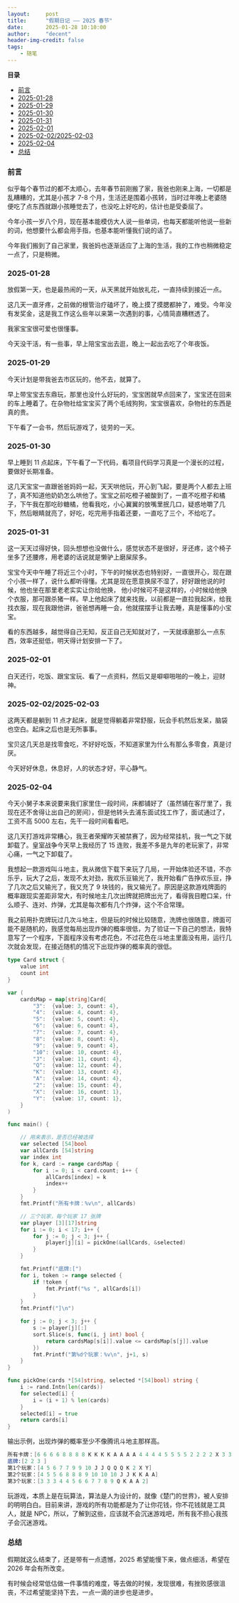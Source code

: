 ```yaml
---
layout:     post
title:      "假期日记 —— 2025 春节"
date:       2025-01-28 10:10:00
author:     "decent"
header-img-credit: false
tags:
    - 随笔
---
```


**目录**
- [前言](#前言)
- [2025-01-28](#2025-01-28)
- [2025-01-29](#2025-01-29)
- [2025-01-30](#2025-01-30)
- [2025-01-31](#2025-01-31)
- [2025-02-01](#2025-02-01)
- [2025-02-02/2025-02-03](#2025-02-022025-02-03)
- [2025-02-04](#2025-02-04)
- [总结](#总结)

### 前言
似乎每个春节过的都不太顺心，去年春节前刚搬了家，我爸也刚来上海，一切都是乱糟糟的，尤其是小孩才 7-8 个月，生活还是围着小孩转，当时过年晚上老婆随便吃了点东西就跟小孩睡觉去了，也没吃上好吃的，估计也是受委屈了。

今年小孩一岁八个月，现在基本能模仿大人说一些单词，也每天都能听他说一些新的词，他想要什么都会用手指，也基本能听懂我们说的话了。

今年我们搬到了自己家里，我爸妈也逐渐适应了上海的生活，我的工作也稍微稳定一点了，只是稍微。

### 2025-01-28
放假第一天，也是最热闹的一天，从天黑就开始放礼花，一直持续到接近一点。

这几天一直牙疼，之前做的根管治疗磕坏了，晚上摸了摸腮都肿了，难受。今年没有发奖金，这是我工作这么些年以来第一次遇到的事，心情简直糟糕透了。

我家宝宝很可爱也很懂事。

今天没干活，有一些事，早上陪宝宝出去逛，晚上一起出去吃了个年夜饭。

### 2025-01-29
今天计划是带我爸去市区玩的，他不去，就算了。

早上带宝宝去东鼎玩，那里也没什么好玩的，宝宝困就早点回来了，宝宝还在回来的车上睡着了。在杂物社给宝宝买了两个毛绒狗狗，宝宝很喜欢，杂物社的东西是真的贵。

下午看了一会书，然后玩游戏了，徒劳的一天。

### 2025-01-30
早上睡到 11 点起床，下午看了一下代码，看项目代码学习真是一个漫长的过程，要做好长期准备。

这几天宝宝一直跟爸爸妈妈一起，天天哄他玩，开心到飞起，要是两个人都去上班了，真不知道他奶奶怎么哄他了。宝宝之前吃橙子被酸到了，一直不吃橙子和橘子，下午我在那吃砂糖橘，他看我吃，小心翼翼的放嘴里抿几口，疑惑地嚼了几下，然后眼睛就亮了，好吃，吃完用手指着还要，一直吃了三个，不给吃了。

### 2025-01-31
这一天天过得好快，回头想想也没做什么，感觉状态不是很好，牙还疼，这个椅子坐多了还腰疼，用老婆的话说就是懒驴上磨屎尿多。

宝宝今天中午睡了将近三个小时，下午的时候状态也特别好，一直很开心，现在跟个小孩一样了，说什么都听得懂。尤其是现在愿意换尿不湿了，好好跟他说的时候，他也坐在那里老老实实让你给他换，
他小时候可不是这样的，小时候给他换个衣服，那可跟杀猪一样。早上他起床了就来找我，以前都是一直拉我起床，给我找衣服，现在我跟他讲，爸爸想再睡一会，他就摆摆手让我去睡，真是懂事的小宝宝。

看的东西越多，越觉得自己无知，反正自己无知就对了，一天就琢磨那么一点东西，效率还挺低，明天得计划安排一下了。

### 2025-02-01
白天还行，吃饭、跟宝宝玩、看了一点资料，然后又是噼噼啪啪的一晚上，迎财神。

### 2025-02-02/2025-02-03
这两天都是躺到 11 点才起床，就是觉得躺着非常舒服，玩会手机然后发呆，脑袋也空白。起床之后也是无所事事。

宝贝这几天总是找零食吃，不好好吃饭，不知道家里为什么有那么多零食，真是讨厌。

今天好好休息，休息好，人的状态才好，平心静气。

### 2025-02-04
今天小舅子本来说要来我们家里住一段时间，床都铺好了（虽然铺在客厅里了，我现在还不舍得让出自己的房间），但是他转头去浦东面试找工作了，面试通过了，工资不高 5000 左右，先干一段时间看看吧。

这几天打游戏非常糟心，我王者荣耀昨天被禁赛了，因为经常挂机，我一气之下就卸载了。皇室战争今天早上我经历了 15 连败，我差不多是九年的老玩家了，非常心痛，一气之下卸载了。

我想起一款游戏叫斗地主，我从微信下载下来玩了几局，一开始体验还不错，不亦乐乎，玩大了之后，发现不太对劲，我欢乐豆输光了，我开始看广告挣欢乐豆，挣了几次之后又输光了，我又充了 9 块钱的，我又输光了。原因是这款游戏牌面的概率跟现实差距非常大，有时候地主几次出牌就把牌出光了，看得我目瞪口呆，什么顺子、连对、炸弹，尤其是每次都有几个炸弹，这个不合常理。

我之前用扑克牌玩过几次斗地主，但是玩的时候比较随意，洗牌也很随意，牌面可能不是随机的，我感觉每局出现炸弹的概率很低，为了验证一下自己的想法，我特意写了一个程序，下面程序没有考虑花色，不过花色在斗地主里面没有用，运行几次就会发现，在接近随机的情况下出现炸弹的概率真的很低。
```go
type Card struct {
	value int
	count int
}

var (
	cardsMap = map[string]Card{
		"3":  {value: 3, count: 4},
		"4":  {value: 4, count: 4},
		"5":  {value: 5, count: 4},
		"6":  {value: 6, count: 4},
		"7":  {value: 7, count: 4},
		"8":  {value: 8, count: 4},
		"9":  {value: 9, count: 4},
		"10": {value: 10, count: 4},
		"J":  {value: 11, count: 4},
		"Q":  {value: 12, count: 4},
		"K":  {value: 13, count: 4},
		"A":  {value: 14, count: 4},
		"2":  {value: 15, count: 4},
		"X":  {value: 16, count: 1},
		"Y":  {value: 17, count: 1},
	}
)

func main() {

	// 用来表示，是否已经被选择
	var selected [54]bool
	var allCards [54]string
	var index int
	for k, card := range cardsMap {
		for i := 0; i < card.count; i++ {
			allCards[index] = k
			index++
		}
	}
	fmt.Printf("所有卡牌：%v\n", allCards)

	// 三个玩家，每个玩家 17 张牌
	var player [3][17]string
	for i := 0; i < 17; i++ {
		for j := 0; j < 3; j++ {
			player[j][i] = pickOne(&allCards, &selected)
		}
	}

	fmt.Printf("底牌:[")
	for i, token := range selected {
		if !token {
			fmt.Printf("%s ", allCards[i])
		}
	}
	fmt.Printf("]\n")

	for j := 0; j < 3; j++ {
		s := player[j][:]
		sort.Slice(s, func(i, j int) bool {
			return cardsMap[s[i]].value <= cardsMap[s[j]].value
		})
		fmt.Printf("第%d个玩家：%v\n", j+1, s)
	}
}

func pickOne(cards *[54]string, selected *[54]bool) string {
	i := rand.Intn(len(cards))
	for selected[i] {
		i = (i + 1) % len(cards)
	}
	selected[i] = true
	return cards[i]
}
```
输出示例，出现炸弹的概率至少不像腾讯斗地主那样高。
```s
所有卡牌：[6 6 6 6 8 8 8 8 K K K K A A A A 4 4 4 4 5 5 5 5 2 2 2 2 X 3 3 3 3 Y 10 10 10 10 J J J J Q Q Q Q 7 7 7 7 9 9 9 9]
底牌:[2 2 3 ]
第1个玩家：[4 5 6 7 7 9 9 10 J J Q Q Q K 2 X Y]
第2个玩家：[4 5 5 6 8 8 8 9 10 10 10 J J K K A A]
第3个玩家：[3 3 3 4 4 5 6 6 7 7 8 9 Q K A A 2]
```

玩游戏，本质上是在玩算法，算法是人为设计的，就像《楚门的世界》，被人安排的明明白白。目前来讲，游戏的所有功能都是为了让你花钱，你不花钱就是工具人，就是 NPC，所以，了解到这些，应该就不会沉迷游戏吧，所有我不担心我孩子会沉迷游戏。


### 总结
假期就这么结束了，还是带有一点遗憾，2025 希望能慢下来，做点细活，希望在 2026 年会有所改变。

有时候会经常低估做一件事情的难度，等去做的时候，发现很难，有挫败感很沮丧，不过希望能坚持下去，一点一滴的进步也是进步。